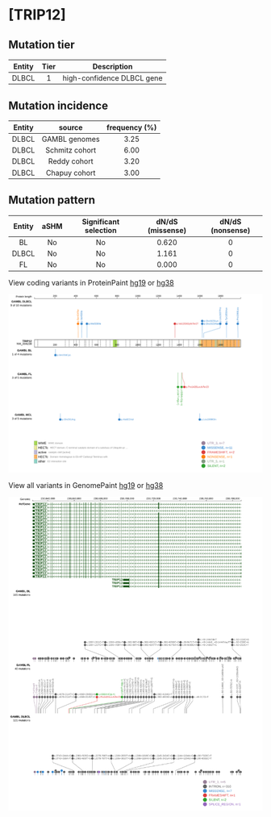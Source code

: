 # [TRIP12]

## Mutation tier

|Entity|Tier|Description               |
|:------:|:----:|--------------------------|
|DLBCL |1   |high-confidence DLBCL gene|
## Mutation incidence

|Entity|source        |frequency (%)|
|:------:|:--------------:|:-------------:|
|DLBCL |GAMBL genomes |3.25         |
|DLBCL |Schmitz cohort|6.00         |
|DLBCL |Reddy cohort  |3.20         |
|DLBCL |Chapuy cohort |3.00         |

## Mutation pattern

|Entity|aSHM|Significant selection|dN/dS (missense)|dN/dS (nonsense)|
|:------:|:----:|:---------------------:|:----------------:|:----------------:|
|BL    |No  |No                   |0.620           |0               |
|DLBCL |No  |No                   |1.161           |0               |
|FL    |No  |No                   |0.000           |0               |




View coding variants in ProteinPaint [hg19](https://www.bcgsc.ca/downloads/morinlab/GAMBL/test/genes/TRIP12_protein.html)  or [hg38](https://www.bcgsc.ca/downloads/morinlab/GAMBL/test/genes/TRIP12_protein_hg38.html)

![image](images/proteinpaint/TRIP12_NM_004238.svg)

View all variants in GenomePaint [hg19](https://www.bcgsc.ca/downloads/morinlab/GAMBL/test/genes/TRIP12.html)  or [hg38](https://www.bcgsc.ca/downloads/morinlab/GAMBL/test/genes/TRIP12_hg38.html)

![image](images/proteinpaint/TRIP12.svg)

